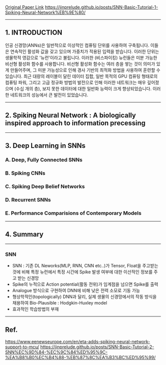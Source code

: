 [Original Paper Link](https://arxiv.org/abs/1804.08150)
https://jinprelude.github.io/posts/SNN-Basic-Tutorial-1-Spiking-Neural-Network%EB%9E%80/

---

## 1. INTRODUCTION

인공 신경망(ANNs)은 일반적으로 이상적인 컴퓨팅 단위를 사용하여 구축됩니다. 
이들은 연속적인 활성화 값을 갖고 있으며 가중치가 적용된 입력을 받습니다. 
이러한 단위는 생물학적 영감으로 '뉴런'이라고 불립니다. 
이러한 (비스파이킹) 뉴런들은 미분 가능한 비선형 활성화 함수를 사용합니다. 
비선형 활성화 함수는 여러 층을 쌓는 것이 의미가 있게 만들어주며, 그 미분 가능성으로 인해 경사 기반의 최적화 방법을 사용하여 훈련할 수 있습니다. 
최근 대량의 레이블이 달린 데이터 집합, 일반 목적의 GPU 컴퓨팅 형태로의 컴퓨팅 파워, 그리고 고급 정규화 방법의 발전으로 인해 이러한 네트워크는 매우 깊어졌으며 (수십 개의 층), 보지 못한 데이터에 대한 일반화 능력이 크게 향상되었습니다. 
이러한 네트워크의 성능에서 큰 발전이 있었습니다.

---

## 2. Spiking Neural Network : A biologically inspired approach to information precessing

---

## 3. Deep Learning in SNNs

### A. Deep, Fully Connected SNNs

### B. Spiking CNNs

### C. Spiking Deep Belief Networks

### D. Recurrent SNNs

### E. Performance Comparisions of Contemporary Models
---

## 4. Summary

---
### SNN

- SNN : 기존 DL Neworks(MLP, RNN, CNN etc..)가 Tensor, Float을 주고받는 것에 비해 특정 뉴런에서 특정 시간에 Spike 발생 여부에 대한 이산적인 정보를 주고 받는 신경망
- Spike의 누적으로 Action potential(활동 전위)가 임계점을 넘으면 Spike를 출력
- Analogue 방식으로 구현하여 DNN에 비해 낮은 전력 소모로 기동 가능
- 형상학적인(topologically) DNN과 달리, 실제 생물의 신경망에서의 작동 방식을 채용하여 Bio-Plausible : Hodgkin-Huxley model
- 효과적인 학습방법의 부재
---
## Ref.
https://www.eenewseurope.com/en/eta-adds-spiking-neural-network-support-to-mcu/
https://jinprelude.github.io/posts/SNN-Basic-Tutorial-2-SNN%EC%9D%84-%EC%9C%84%ED%95%9C-%EA%B8%B0%EC%B4%88-%EB%87%8C%EA%B3%BC%ED%95%99/
